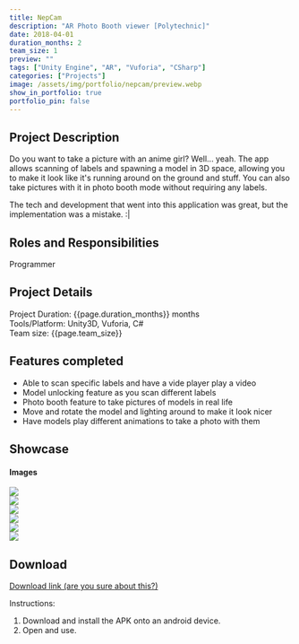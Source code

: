 ```yaml
---
title: NepCam 
description: "AR Photo Booth viewer [Polytechnic]"
date: 2018-04-01
duration_months: 2
team_size: 1
preview: ""
tags: ["Unity Engine", "AR", "Vuforia", "CSharp"]
categories: ["Projects"]
image: /assets/img/portfolio/nepcam/preview.webp
show_in_portfolio: true
portfolio_pin: false
---
```


## **Project Description**
Do you want to take a picture with an anime girl? Well... yeah. The app allows scanning of labels and spawning a model in 3D space, allowing you to make it look like it's running around on the ground and stuff. You can also take pictures with it in photo booth mode without requiring any labels.  

The tech and development that went into this application was great, but the implementation was a mistake. :\|

## **Roles and Responsibilities**
Programmer  

## **Project Details**
Project Duration: {{page.duration_months}} months  
Tools/Platform: Unity3D, Vuforia, C#  
Team size: {{page.team_size}}  

## Features completed  
- Able to scan specific labels and have a vide player play a video
- Model unlocking feature as you scan different labels
- Photo booth feature to take pictures of models in real life 
- Move and rotate the model and lighting around to make it look nicer
- Have models play different animations to take a photo with them

## **Showcase**
#### Images  
![](/assets/img/portfolio/nepcam/1.webp)  
![](/assets/img/portfolio/nepcam/2.webp)  
![](/assets/img/portfolio/nepcam/3.webp)  
![](/assets/img/portfolio/nepcam/4.webp)  
![](/assets/img/portfolio/nepcam/6.webp)  
![](/assets/img/portfolio/nepcam/8.webp)  

## **Download**
[Download link (are you sure about this?)](https://drive.google.com/file/d/1MO5xqhfKD_Z5uaXyIGafmHT6xW5rUxwZ/view?usp=sharing)  

 Instructions:
 1. Download and install the APK onto an android device.
 2. Open and use.
